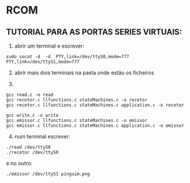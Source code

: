 # RCOM

## TUTORIAL PARA AS PORTAS SERIES VIRTUAIS:

1. abrir um terminal e escrever:

````
sudo socat -d  -d  PTY,link=/dev/ttyS0,mode=777   PTY,link=/dev/ttyS1,mode=777
````

2. abrir mais dois terminais na pasta onde estão os ficheiros

3. 

````
gcc read.c -o read
gcc recetor.c llfunctions.c stateMachines.c -o recetor
gcc recetor.c llfunctions.c stateMachines.c application.c -o recetor
````


````
gcc write.c -o write
gcc emissor.c llfunctions.c stateMachines.c -o emissor
gcc emissor.c llfunctions.c stateMachines.c application.c -o emissor
````

4. num terminal escrever:

````
./read /dev/ttyS0
./recetor /dev/ttyS0
````

e no outro:

````
./emissor /dev/ttyS1 pinguim.png
````